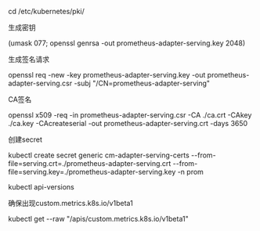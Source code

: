 


cd /etc/kubernetes/pki/

生成密钥

(umask 077; openssl genrsa -out prometheus-adapter-serving.key 2048)

生成签名请求

openssl req -new -key prometheus-adapter-serving.key -out prometheus-adapter-serving.csr -subj "/CN=prometheus-adapter-serving"

CA签名

openssl x509 -req -in prometheus-adapter-serving.csr -CA ./ca.crt -CAkey ./ca.key -CAcreateserial -out prometheus-adapter-serving.crt -days 3650

创建secret

kubectl create secret generic cm-adapter-serving-certs --from-file=serving.crt=./prometheus-adapter-serving.crt --from-file=serving.key=./prometheus-adapter-serving.key -n prom 

kubectl api-versions

确保出现custom.metrics.k8s.io/v1beta1

kubectl get --raw "/apis/custom.metrics.k8s.io/v1beta1"